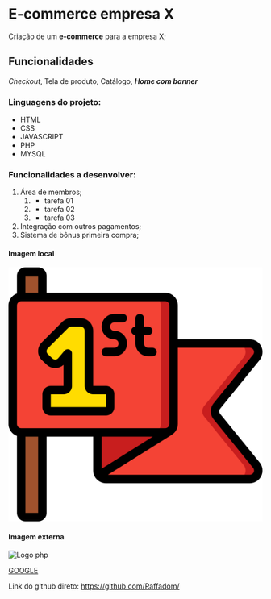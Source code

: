# E-commerce empresa X 

Criação de um __e-commerce__ para a empresa X;

## Funcionalidades

*Checkout*, Tela de produto, Catálogo, _**Home com banner**_

### Linguagens do projeto: 
* HTML 
* CSS
* JAVASCRIPT
* PHP
* MYSQL
### Funcionalidades a desenvolver:
1. Área de membros;
    1. - tarefa 01
    2. - tarefa 02
    3. - tarefa 03
3. Integração com outros pagamentos;
4. Sistema de bônus primeira compra;

#### Imagem local
![Logo](css/img/flag.png)

#### Imagem externa
![Logo php](https://commons.wikimedia.org/wiki/File:PHP_Logo,_text_only.svg)

[GOOGLE](https://www.google.com/)

Link do github direto: https://github.com/Raffadom/

